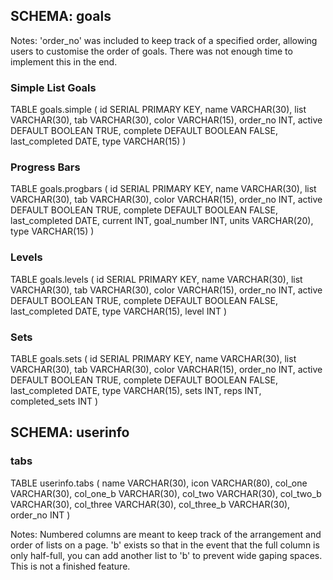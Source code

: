

## SCHEMA: goals

Notes: 'order_no' was included to keep track of a specified order, allowing users to customise the order of goals. There was not enough time to implement this in the end.

### Simple List Goals

TABLE goals.simple (
    id SERIAL PRIMARY KEY,
    name VARCHAR(30),
    list VARCHAR(30),
    tab VARCHAR(30),
    color VARCHAR(15),
    order_no INT,
    active DEFAULT BOOLEAN TRUE,
    complete DEFAULT BOOLEAN FALSE,
    last_completed DATE,
    type VARCHAR(15)
)

### Progress Bars

TABLE goals.progbars (
    id SERIAL PRIMARY KEY,
    name VARCHAR(30),
    list VARCHAR(30),
    tab VARCHAR(30),
    color VARCHAR(15),
    order_no INT,
    active DEFAULT BOOLEAN TRUE,
    complete DEFAULT BOOLEAN FALSE,
    last_completed DATE,
    current INT,
    goal_number INT,
    units VARCHAR(20),
    type VARCHAR(15)
)

### Levels

TABLE goals.levels (
    id SERIAL PRIMARY KEY,
    name VARCHAR(30),
    list VARCHAR(30),
    tab VARCHAR(30),
    color VARCHAR(15),
    order_no INT,
    active DEFAULT BOOLEAN TRUE,
    complete DEFAULT BOOLEAN FALSE,
    last_completed DATE,
    type VARCHAR(15),
    level INT
)

### Sets

TABLE goals.sets (
    id SERIAL PRIMARY KEY,
    name VARCHAR(30),
    list VARCHAR(30),
    tab VARCHAR(30),
    color VARCHAR(15),
    order_no INT,
    active DEFAULT BOOLEAN TRUE,
    complete DEFAULT BOOLEAN FALSE,
    last_completed DATE,
    type VARCHAR(15),
    sets INT,
    reps INT,
    completed_sets INT
)

## SCHEMA: userinfo

### tabs

TABLE userinfo.tabs (
    name VARCHAR(30),
    icon VARCHAR(80),
    col_one VARCHAR(30),
    col_one_b VARCHAR(30),
    col_two VARCHAR(30),
    col_two_b VARCHAR(30),
    col_three VARCHAR(30),
    col_three_b VARCHAR(30),
    order_no INT
)

Notes: Numbered columns are meant to keep track of the arrangement and order of lists on a page. 'b' exists so that in the event that the full column is only half-full, you can add another list to 'b' to prevent wide gaping spaces. This is not a finished feature.